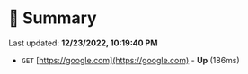 # 📖 Summary
Last updated: **12/23/2022, 10:19:40 PM**

- `GET` [https://google.com](https://google.com) - **Up** (186ms)
